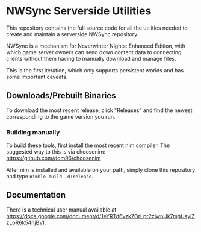 # NWSync Serverside Utilities

This repository contains the full source code for all the utilities needed to create and maintain a serverside NWSync repository.

NWSync is a mechanism for Neverwinter Nights: Enhanced Edition, with which game server owners can send down content data to connecting clients without them having to manually download and manage files.

This is the first iteration, which only supports persistent worlds and has some important caveats.

## Downloads/Prebuilt Binaries

To download the most recent release, click "Releases" and find the newest corresponding to the game version you run.

### Building manually

To build these tools, first install the most recent nim compiler. The suggested way to this is via choosenim: https://github.com/dom96/choosenim

After nim is installed and available on your path, simply clone this repository and type `nimble build -d:release`.

## Documentation

There is a technical user manual available at https://docs.google.com/document/d/1eYRTd6vzk7OrLpr2zlwnUk7mgUsyiZzLoR6k54njBVI.
